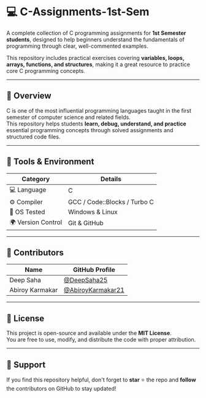 # 💻 C-Assignments-1st-Sem

A complete collection of C programming assignments for **1st Semester students**, designed to help beginners understand the fundamentals of programming through clear, well-commented examples.  

This repository includes practical exercises covering **variables, loops, arrays, functions, and structures**, making it a great resource to practice core C programming concepts.

---

## 🧭 Overview

C is one of the most influential programming languages taught in the first semester of computer science and related fields.  
This repository helps students **learn, debug, understand, and practice** essential programming concepts through solved assignments and structured code files.

---


## 🧰 Tools & Environment

| Category | Details |
|-----------|----------|
| 💻 Language | C |
| ⚙️ Compiler | GCC / Code::Blocks / Turbo C |
| 🧪 OS Tested | Windows & Linux |
| 🌍 Version Control | Git & GitHub |

---

## 👥 Contributors

| Name | GitHub Profile |
|------|----------------|
| Deep Saha | [@DeepSaha25](https://github.com/DeepSaha25) |
| Abiroy Karmakar | [@AbiroyKarmakar21](https://github.com/AbiroyKarmakar21) |

---

## 📜 License

This project is open-source and available under the **MIT License**.  
You are free to use, modify, and distribute the code with proper attribution.

---

## 🌟 Support

If you find this repository helpful, don't forget to **star** ⭐ the repo and **follow** the contributors on GitHub to stay updated!
